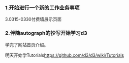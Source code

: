 ### 1.开始进行一个新的工作业务事项
3.0315-0330付费墙展示页面

### 2.伴随autograph的抄写开始学习d3
学完了网站首页介绍。

明天开始学Tutorials<https://github.com/d3/d3/wiki/Tutorials>
